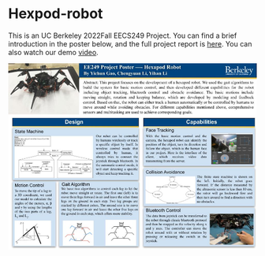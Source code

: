 # Hexpod-robot
This is an UC Berkeley 2022Fall EECS249 Project. You can find a brief introduction in the poster below, and the full project report is [here](https://github.com/cyLi-Tiger/hexpod-robot/blob/main/EE249_Final_Report.pdf). You can also watch our demo [video](https://www.youtube.com/watch?v=JwafwbPloro).

![Poster](https://github.com/cyLi-Tiger/hexpod-robot/blob/main/EE249_Project_Poster.jpg)
